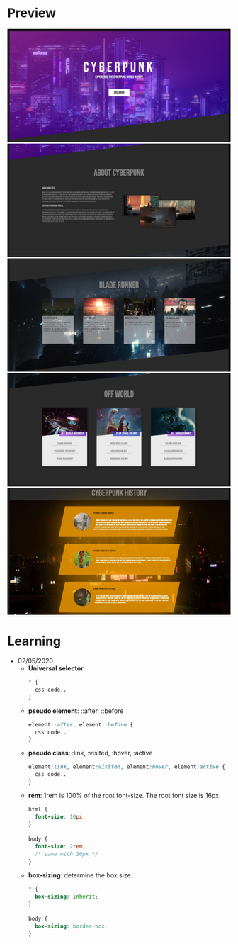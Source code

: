 # Preview
![Image](https://github.com/ionianthales/web-portfolio/blob/master/cyberpunk/images/screenshot_01.JPG?raw=true)
![Image](https://github.com/ionianthales/web-portfolio/blob/master/cyberpunk/images/screenshot_02.JPG?raw=true)
![Image](https://github.com/ionianthales/web-portfolio/blob/master/cyberpunk/images/screenshot_03.JPG?raw=true)
![Image](https://github.com/ionianthales/web-portfolio/blob/master/cyberpunk/images/screenshot_04.JPG?raw=true)
![Image](https://github.com/ionianthales/web-portfolio/blob/master/cyberpunk/images/screenshot_05.jpg?raw=true)

# Learning
* 02/05/2020
  * **Universal selector**
    ```css
    * {
      css code..
    }
    ```
  * **pseudo element**: ::after, ::before
    ```css
    element::after, element::before {
      css code..
    }
    ```
  * **pseudo class**: :link, :visited, :hover, :active
    ```css
    element:link, element:visited, element:hover, element:active {
      css code..
    }
    ```
  * **rem**: 1rem is 100% of the root font-size.
  The root font size is 16px.
    ```css
    html {
      font-size: 10px;
    }
    
    body {
      font-size: 2rem;
      /* same with 20px */
    }
    ```
  * **box-sizing**: determine the box size.
    ```css
    * {
      box-sizing: inherit;
    }
    
    body {
      box-sizing: border-box;
    }
    ```
    
